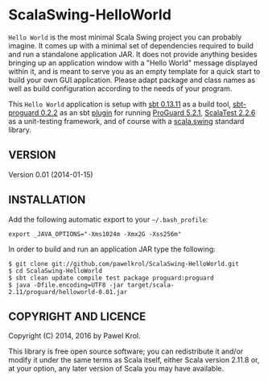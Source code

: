ScalaSwing-HelloWorld
=====================

`Hello World` is the most minimal Scala Swing project you can probably imagine. It comes up with a minimal set of dependencies required to build and run a standalone application JAR. It does not provide anything besides bringing up an application window with a "Hello World" message displayed within it, and is meant to serve you as an empty template for a quick start to build your own GUI application. Please adapt package and class names as well as build configuration according to the needs of your program.

This `Hello World` application is setup with [sbt 0.13.11](http://www.scala-sbt.org/) as a build tool, [sbt-proguard 0.2.2](https://github.com/sbt/sbt-proguard) as an sbt [plugin](http://www.scala-sbt.org/0.13/docs/Plugins.html) for running [ProGuard 5.2.1](http://proguard.sourceforge.net/), [ScalaTest 2.2.6](http://www.scalatest.org/) as a unit-testing framework, and of course with a [scala.swing](http://www.scala-lang.org/api/current/index.html#scala.swing.package) standard library.

VERSION
-------

Version 0.01 (2014-01-15)

INSTALLATION
------------

Add the following automatic export to your `~/.bash_profile`:

    export _JAVA_OPTIONS="-Xms1024m -Xmx2G -Xss256m"

In order to build and run an application JAR type the following:

    $ git clone git://github.com/pawelkrol/ScalaSwing-HelloWorld.git
    $ cd ScalaSwing-HelloWorld
    $ sbt clean update compile test package proguard:proguard
    $ java -Dfile.encoding=UTF8 -jar target/scala-2.11/proguard/helloworld-0.01.jar

COPYRIGHT AND LICENCE
---------------------

Copyright (C) 2014, 2016 by Pawel Krol.

This library is free open source software; you can redistribute it and/or modify it under the same terms as Scala itself, either Scala version 2.11.8 or, at your option, any later version of Scala you may have available.
